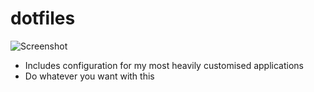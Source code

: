 # dotfiles

![Screenshot](https://github.com/Swarthe/dotfiles/screenshot.png?raw=true "Is this minimalism?")

- Includes configuration for my most heavily customised applications
- Do whatever you want with this
